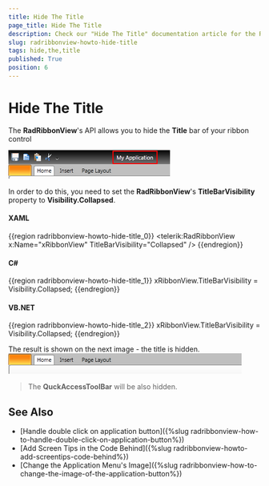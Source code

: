 ```yaml
---
title: Hide The Title
page_title: Hide The Title
description: Check our "Hide The Title" documentation article for the RadRibbonView WPF control.
slug: radribbonview-howto-hide-title
tags: hide,the,title
published: True
position: 6
---
```


# Hide The Title

The __RadRibbonView__'s API allows you to hide the __Title__ bar of your ribbon control

![Rad Ribbon View How To Change The Title](images/RadRibbonView_HowTo_ChangeTheTitle.png)

In order to do this, you need to set the __RadRibbonView__'s __TitleBarVisibility__ property to __Visibility.Collapsed__.

#### __XAML__

{{region radribbonview-howto-hide-title_0}}
	<telerik:RadRibbonView x:Name="xRibbonView" TitleBarVisibility="Collapsed" />
{{endregion}}

#### __C#__

{{region radribbonview-howto-hide-title_1}}
	xRibbonView.TitleBarVisibility = Visibility.Collapsed;
{{endregion}}

#### __VB.NET__

{{region radribbonview-howto-hide-title_2}}
	xRibbonView.TitleBarVisibility = Visibility.Collapsed;
{{endregion}}

The result is shown on the next image - the title is hidden.
![Rad Ribbon View How To Hide The Title](images/RadRibbonView_HowTo_HideTheTitle.png)

>The __QuckAccessToolBar__ will be also hidden.		  

## See Also
 * [Handle double click on application button]({%slug radribbonview-how-to-handle-double-click-on-application-button%})
 * [Add Screen Tips in the Code Behind]({%slug radribbonview-howto-add-screentips-code-behind%})
 * [Change the Application Menu's Image]({%slug radribbonview-how-to-change-the-image-of-the-application-button%})